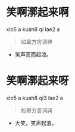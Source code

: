 # 笑啊漷起来啊
xio5 a kuah8 qi lae2 a
> 如皋方言词典
- 笑声高而起浪。

# 笑啊漷起来呀
xio5 a kuah8 qi3 lae2 a
> 如皋方言词典
- 大笑，笑声起浪。
